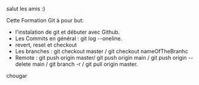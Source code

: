 salut les amis :)

Cette Formation Git à pour but: 

+ l'instalation de git et débuter avec Github.
+ Les Commits en général : git log --oneline.
+ revert, reset et checkout
+ Les branches : git checkout master / git checkout nameOfTheBranhc
+ Remote : git push origin master/ git push origin main / git push origin --delete main 
		 / git branch -r / git pull origin master.

chougar